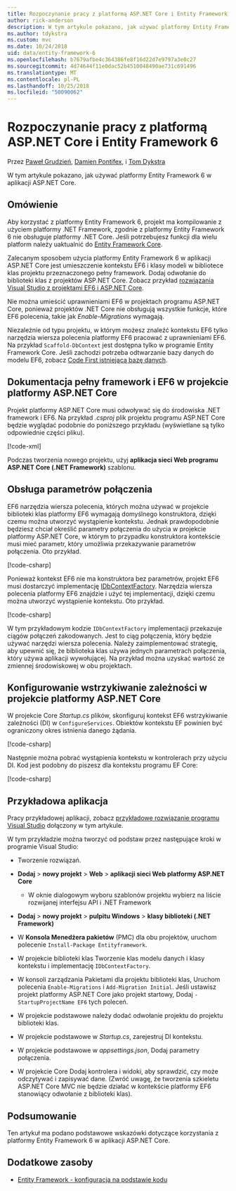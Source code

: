 ```yaml
---
title: Rozpoczynanie pracy z platformą ASP.NET Core i Entity Framework 6
author: rick-anderson
description: W tym artykule pokazano, jak używać platformy Entity Framework 6 w aplikacji ASP.NET Core.
ms.author: tdykstra
ms.custom: mvc
ms.date: 10/24/2018
uid: data/entity-framework-6
ms.openlocfilehash: b7679afbe4c364386fe8f16d22d7e9797a3e0c27
ms.sourcegitcommit: 4d74644f11e0dac52b4510048490ae731c691496
ms.translationtype: MT
ms.contentlocale: pl-PL
ms.lasthandoff: 10/25/2018
ms.locfileid: "50090062"
---
```

# <a name="get-started-with-aspnet-core-and-entity-framework-6"></a>Rozpoczynanie pracy z platformą ASP.NET Core i Entity Framework 6

Przez [Paweł Grudzień](https://github.com/pgrudzien12), [Damien Pontifex](https://github.com/DamienPontifex), i [Tom Dykstra](https://github.com/tdykstra)

W tym artykule pokazano, jak używać platformy Entity Framework 6 w aplikacji ASP.NET Core.

## <a name="overview"></a>Omówienie

Aby korzystać z platformy Entity Framework 6, projekt ma kompilowanie z użyciem platformy .NET Framework, zgodnie z platformy Entity Framework 6 nie obsługuje platformy .NET Core. Jeśli potrzebujesz funkcji dla wielu platform należy uaktualnić do [Entity Framework Core](/ef/).

Zalecanym sposobem użycia platformy Entity Framework 6 w aplikacji ASP.NET Core jest umieszczenie kontekstu EF6 i klasy modeli w bibliotece klas projektu przeznaczonego pełny framework. Dodaj odwołanie do biblioteki klas z projektów ASP.NET Core. Zobacz przykład [rozwiązania Visual Studio z projektami EF6 i ASP.NET Core](https://github.com/aspnet/Docs/tree/master/aspnetcore/data/entity-framework-6/sample/).

Nie można umieścić uprawnieniami EF6 w projektach programu ASP.NET Core, ponieważ projektów .NET Core nie obsługują wszystkie funkcje, które EF6 polecenia, takie jak *Enable-Migrations* wymagają.

Niezależnie od typu projektu, w którym możesz znaleźć kontekstu EF6 tylko narzędzia wiersza polecenia platformy EF6 pracować z uprawnieniami EF6. Na przykład `Scaffold-DbContext` jest dostępna tylko w programie Entity Framework Core. Jeśli zachodzi potrzeba odtwarzanie bazy danych do modelu EF6, zobacz [Code First istniejącą bazę danych](https://msdn.microsoft.com/jj200620).

## <a name="reference-full-framework-and-ef6-in-the-aspnet-core-project"></a>Dokumentacja pełny framework i EF6 w projekcie platformy ASP.NET Core

Projekt platformy ASP.NET Core musi odwoływać się do środowiska .NET framework i EF6. Na przykład *.csproj* plik projektu programu ASP.NET Core będzie wyglądać podobnie do poniższego przykładu (wyświetlane są tylko odpowiednie części pliku).

[!code-xml[](entity-framework-6/sample/MVCCore/MVCCore.csproj?range=3-9&highlight=2)]

Podczas tworzenia nowego projektu, użyj **aplikacja sieci Web programu ASP.NET Core (.NET Framework)** szablonu.

## <a name="handle-connection-strings"></a>Obsługa parametrów połączenia

EF6 narzędzia wiersza polecenia, których można używać w projekcie biblioteki klas platformy EF6 wymagają domyślnego konstruktora, dzięki czemu można utworzyć wystąpienie kontekstu. Jednak prawdopodobnie będziesz chciał określić parametry połączenia do użycia w projekcie platformy ASP.NET Core, w którym to przypadku konstruktora kontekście musi mieć parametr, który umożliwia przekazywanie parametrów połączenia. Oto przykład.

[!code-csharp[](entity-framework-6/sample/EF6/SchoolContext.cs?name=snippet_Constructor)]

Ponieważ kontekst EF6 nie ma konstruktora bez parametrów, projekt EF6 musi dostarczyć implementację [IDbContextFactory](https://msdn.microsoft.com/library/hh506876). Narzędzia wiersza polecenia platformy EF6 znajdzie i użyć tej implementacji, dzięki czemu można utworzyć wystąpienie kontekstu. Oto przykład.

[!code-csharp[](entity-framework-6/sample/EF6/SchoolContextFactory.cs?name=snippet_IDbContextFactory)]

W tym przykładowym kodzie `IDbContextFactory` implementacji przekazuje ciągów połączeń zakodowanych. Jest to ciąg połączenia, który będzie używać narzędzi wiersza polecenia. Należy zaimplementować strategię, aby upewnić się, że biblioteka klas używa jednych parametrach połączenia, który używa aplikacji wywołującej. Na przykład można uzyskać wartość ze zmiennej środowiskowej w obu projektach.

## <a name="set-up-dependency-injection-in-the-aspnet-core-project"></a>Konfigurowanie wstrzykiwanie zależności w projekcie platformy ASP.NET Core

W projekcie Core *Startup.cs* plików, skonfiguruj kontekst EF6 wstrzykiwanie zależności (DI) w `ConfigureServices`. Obiektów kontekstu EF powinien być ograniczony okres istnienia danego żądania.

[!code-csharp[](entity-framework-6/sample/MVCCore/Startup.cs?name=snippet_ConfigureServices&highlight=5)]

Następnie można pobrać wystąpienia kontekstu w kontrolerach przy użyciu DI. Kod jest podobny do piszesz dla kontekstu programu EF Core:

[!code-csharp[](entity-framework-6/sample/MVCCore/Controllers/StudentsController.cs?name=snippet_ContextInController)]

## <a name="sample-application"></a>Przykładowa aplikacja

Pracy przykładowej aplikacji, zobacz [przykładowe rozwiązanie programu Visual Studio](https://github.com/aspnet/Docs/tree/master/aspnetcore/data/entity-framework-6/sample/) dołączony w tym artykule.

W tym przykładzie można tworzyć od podstaw przez następujące kroki w programie Visual Studio:

* Tworzenie rozwiązań.

* **Dodaj** > **nowy projekt** > **Web** > **aplikacji sieci Web platformy ASP.NET Core**
  * W oknie dialogowym wyboru szablonów projektu wybierz na liście rozwijanej interfejsu API i .NET Framework

* **Dodaj** > **nowy projekt** > **pulpitu Windows** > **klasy biblioteki (.NET Framework)**

* W **Konsola Menedżera pakietów** (PMC) dla obu projektów, uruchom polecenie `Install-Package Entityframework`.

* W projekcie biblioteki klas Tworzenie klas modelu danych i klasy kontekstu i implementację `IDbContextFactory`.

* W konsoli zarządzania Pakietami dla projektu biblioteki klas, Uruchom polecenia `Enable-Migrations` i `Add-Migration Initial`. Jeśli ustawisz projekt platformy ASP.NET Core jako projekt startowy, Dodaj `-StartupProjectName EF6` tych poleceń.

* W projekcie podstawowe należy dodać odwołanie projektu do projektu biblioteki klas.

* W projekcie podstawowe w *Startup.cs*, zarejestruj DI kontekstu.

* W projekcie podstawowe w *appsettings.json*, Dodaj parametry połączenia.

* W projekcie Core Dodaj kontrolera i widoki, aby sprawdzić, czy może odczytywać i zapisywać dane. (Zwróć uwagę, że tworzenia szkieletu ASP.NET Core MVC nie będzie działać w kontekście platformy EF6 stanowiący odwołanie z biblioteki klas).

## <a name="summary"></a>Podsumowanie

Ten artykuł ma podano podstawowe wskazówki dotyczące korzystania z platformy Entity Framework 6 w aplikacji ASP.NET Core.

## <a name="additional-resources"></a>Dodatkowe zasoby

* [Entity Framework - konfiguracja na podstawie kodu](https://msdn.microsoft.com/data/jj680699.aspx)
